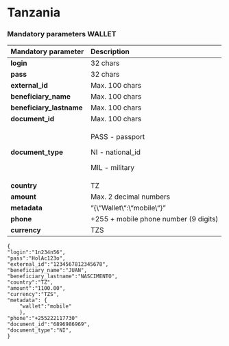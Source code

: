 # Tanzania

### Mandatory parameters WALLET

<table>
  <thead>
    <tr>
      <th style="text-align:left"><b>Mandatory parameter</b>
      </th>
      <th style="text-align:left"><b>Description</b>
      </th>
    </tr>
  </thead>
  <tbody>
    <tr>
      <td style="text-align:left"><b>login</b>
      </td>
      <td style="text-align:left">32 chars</td>
    </tr>
    <tr>
      <td style="text-align:left"><b>pass</b>
      </td>
      <td style="text-align:left">32 chars</td>
    </tr>
    <tr>
      <td style="text-align:left"><b>external_id</b>
      </td>
      <td style="text-align:left">Max. 100 chars</td>
    </tr>
    <tr>
      <td style="text-align:left"><b>beneficiary_name</b>
      </td>
      <td style="text-align:left">Max. 100 chars</td>
    </tr>
    <tr>
      <td style="text-align:left"><b>beneficiary_lastname</b>
      </td>
      <td style="text-align:left">Max. 100 chars</td>
    </tr>
    <tr>
      <td style="text-align:left"><b>document_id</b>
      </td>
      <td style="text-align:left">Max. 100 chars</td>
    </tr>
    <tr>
      <td style="text-align:left"><b>document_type</b>
      </td>
      <td style="text-align:left">
        <p>PASS - passport</p>
        <p>NI - national_id</p>
        <p>MIL - military</p>
      </td>
    </tr>
    <tr>
      <td style="text-align:left"><b>country</b>
      </td>
      <td style="text-align:left">TZ</td>
    </tr>
    <tr>
      <td style="text-align:left"><b>amount</b>
      </td>
      <td style="text-align:left">Max. 2 decimal numbers</td>
    </tr>
    <tr>
      <td style="text-align:left"><b>metadata</b>
      </td>
      <td style="text-align:left">&#x201C;{\&#x201C;Wallet\&#x201C;:\&#x201C;mobile\&#x201C;}&#x201D;</td>
    </tr>
    <tr>
      <td style="text-align:left"><b>phone</b>
      </td>
      <td style="text-align:left">+255 + mobile phone number (9 digits)</td>
    </tr>
    <tr>
      <td style="text-align:left"><b>currency</b>
      </td>
      <td style="text-align:left">TZS</td>
    </tr>
  </tbody>
</table>

```text
{
"login":"1n234n56",
"pass":"HolAc123o",
"external_id":"1234567812345678",
"beneficiary_name":"JUAN",
"beneficiary_lastname":"NASCIMENTO",
"country":"TZ",
"amount":"1100.00",
"currency":"TZS",
"metadata": {
    "wallet":"mobile"
    },
"phone":"+255222117730"
"document_id":"6896986969",
"document_type":"NI",
}
```

### 

